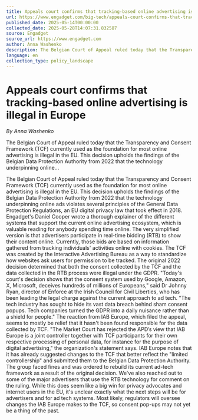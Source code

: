 ```yaml
---
title: Appeals court confirms that tracking-based online advertising is illegal in Europe
url: https://www.engadget.com/big-tech/appeals-court-confirms-that-tracking-based-online-advertising-is-illegal-in-europe-223714124.html
published_date: 2025-05-14T00:00:00
collected_date: 2025-05-28T14:07:31.832587
source: Engadget
source_url: https://www.engadget.com
author: Anna Washenko
description: The Belgian Court of Appeal ruled today that the Transparency and Consent Framework (TCF) currently used as the foundation for most online advertising is illegal in the EU. This decision upholds the findings of the Belgian Data Protection Authority from 2022 that the technology underpinning online...
language: en
collection_type: policy_landscape
---
```


# Appeals court confirms that tracking-based online advertising is illegal in Europe

*By Anna Washenko*

The Belgian Court of Appeal ruled today that the Transparency and Consent Framework (TCF) currently used as the foundation for most online advertising is illegal in the EU. This decision upholds the findings of the Belgian Data Protection Authority from 2022 that the technology underpinning online...

The Belgian Court of Appeal ruled today that the Transparency and Consent Framework (TCF) currently used as the foundation for most online advertising is illegal in the EU. This decision upholds the findings of the Belgian Data Protection Authority from 2022 that the technology underpinning online ads violates several principles of the General Data Protection Regulations, an EU digital privacy law that took effect in 2018. Engadget's Daniel Cooper wrote a thorough explainer of the different systems that support the current online advertising ecosystem, which is valuable reading for anybody spending time online. The very simplified version is that advertisers participate in real-time bidding (RTB) to show their content online. Currently, those bids are based on information gathered from tracking individuals' activities online with cookies. The TCF was created by the Interactive Advertising Bureau as a way to standardize how websites ask users for permission to be tracked. The original 2022 decision determined that both the consent collected by the TCF and the data collected in the RTB process were illegal under the GDPR. "Today's court's decision shows that the consent system used by Google, Amazon, X, Microsoft, deceives hundreds of millions of Europeans," said Dr Johnny Ryan, director of Enforce at the Irish Council for Civil Liberties, who has been leading the legal charge against the current approach to ad tech. "The tech industry has sought to hide its vast data breach behind sham consent popups. Tech companies turned the GDPR into a daily nuisance rather than a shield for people." The reaction from IAB Europe, which filed the appeal, seems to mostly be relief that it hasn't been found responsible for the data collected by TCF. "The Market Court has rejected the APD’s view that IAB Europe is a joint controller together with TCF participants for their own respective processing of personal data, for instance for the purpose of digital advertising," the organization's statement says. IAB Europe notes that it has already suggested changes to the TCF that better reflect the "limited controllership" and submitted them to the Belgian Data Protection Authority. The group faced fines and was ordered to rebuild its current ad-tech framework as a result of the original decision. We've also reached out to some of the major advertisers that use the RTB technology for comment on the ruling. While this does seem like a big win for privacy advocates and internet users in the EU, it's unclear exactly what the next steps will be for advertisers and for ad tech systems. Most likely, regulators will oversee changes the IAB Europe makes to the TCF, so consent pop-ups may not yet be a thing of the past.